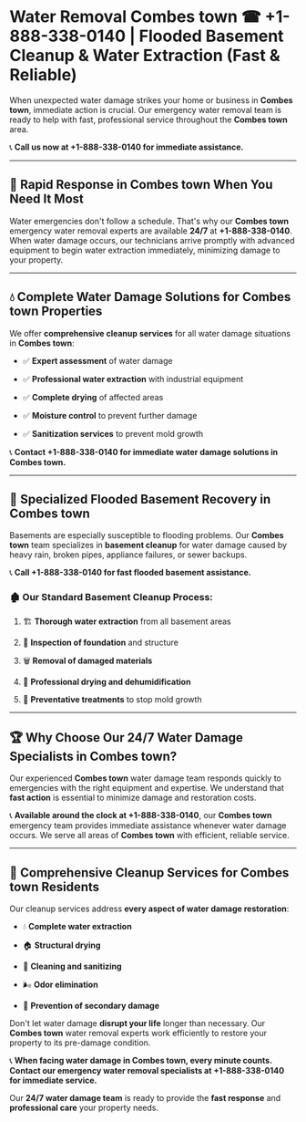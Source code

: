 # Water Removal Combes town ☎ +1-888-338-0140 | Flooded Basement Cleanup & Water Extraction (Fast & Reliable)

When unexpected water damage strikes your home or business in **Combes town**, immediate action is crucial. Our emergency water removal team is ready to help with fast, professional service throughout the **Combes town** area. 

📞 **Call us now at +1-888-338-0140 for immediate assistance.**
---
## 🚀 Rapid Response in Combes town When You Need It Most
Water emergencies don't follow a schedule. That's why our **Combes town** emergency water removal experts are available **24/7** at **+1-888-338-0140**. When water damage occurs, our technicians arrive promptly with advanced equipment to begin water extraction immediately, minimizing damage to your property.
---
## 💧 Complete Water Damage Solutions for Combes town Properties
We offer **comprehensive cleanup services** for all water damage situations in **Combes town**:
- ✅ **Expert assessment** of water damage  
- ✅ **Professional water extraction** with industrial equipment  
- ✅ **Complete drying** of affected areas  
- ✅ **Moisture control** to prevent further damage  
- ✅ **Sanitization services** to prevent mold growth  
📞 **Contact +1-888-338-0140 for immediate water damage solutions in Combes town.**
---
## 🌊 Specialized Flooded Basement Recovery in Combes town
Basements are especially susceptible to flooding problems. Our **Combes town** team specializes in **basement cleanup** for water damage caused by heavy rain, broken pipes, appliance failures, or sewer backups. 
📞 **Call +1-888-338-0140 for fast flooded basement assistance.**
### 🏚️ Our Standard Basement Cleanup Process:
1. 🏗️ **Thorough water extraction** from all basement areas  
2. 🔎 **Inspection of foundation** and structure  
3. 🗑️ **Removal of damaged materials**  
4. 💨 **Professional drying and dehumidification**  
5. 🚫 **Preventative treatments** to stop mold growth  
---
## 🏆 Why Choose Our 24/7 Water Damage Specialists in Combes town?
Our experienced **Combes town** water damage team responds quickly to emergencies with the right equipment and expertise. We understand that **fast action** is essential to minimize damage and restoration costs.
📞 **Available around the clock at +1-888-338-0140**, our **Combes town** emergency team provides immediate assistance whenever water damage occurs. We serve all areas of **Combes town** with efficient, reliable service.
---
## 🧹 Comprehensive Cleanup Services for Combes town Residents
Our cleanup services address **every aspect of water damage restoration**:
- 💧 **Complete water extraction**  
- 🏠 **Structural drying**  
- 🧼 **Cleaning and sanitizing**  
- 🌬️ **Odor elimination**  
- 🚫 **Prevention of secondary damage**  
Don't let water damage **disrupt your life** longer than necessary. Our **Combes town** water removal experts work efficiently to restore your property to its pre-damage condition.
📞 **When facing water damage in Combes town, every minute counts. Contact our emergency water removal specialists at +1-888-338-0140 for immediate service.**
Our **24/7 water damage team** is ready to provide the **fast response** and **professional care** your property needs.
